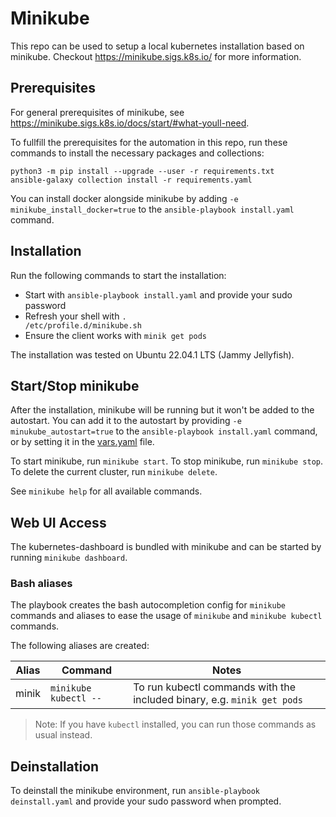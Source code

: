 # Minikube
This repo can be used to setup a local kubernetes installation based on minikube.
Checkout https://minikube.sigs.k8s.io/ for more information.

## Prerequisites
For general prerequisites of minikube, see https://minikube.sigs.k8s.io/docs/start/#what-youll-need.

To fullfill the prerequisites for the automation in this repo, run these commands to install
the necessary packages and collections:

```
python3 -m pip install --upgrade --user -r requirements.txt
ansible-galaxy collection install -r requirements.yaml
```

You can install docker alongside minikube by adding `-e minikube_install_docker=true`
to the `ansible-playbook install.yaml` command.

## Installation
Run the following commands to start the installation:
  * Start with <code>ansible-playbook install.yaml</code> and provide your sudo password
  * Refresh your shell with <code>. /etc/profile.d/minikube.sh</code>
  * Ensure the client works with <code>minik get pods</code>

The installation was tested on Ubuntu 22.04.1 LTS (Jammy Jellyfish).

## Start/Stop minikube
After the installation, minikube will be running but it won't be added to the autostart. 
You can add it to the autostart by providing `-e minukube_autostart=true` to the `ansible-playbook install.yaml` command,
or by setting it in the [vars.yaml](vars.yaml) file.

To start minikube, run `minikube start`. To stop minikube, run `minikube stop`. To delete the
current cluster, run `minikube delete`.

See `minikube help` for all available commands.

## Web UI Access
The kubernetes-dashboard is bundled with minikube and can be started by running `minikube dashboard`.

### Bash aliases
The playbook creates the bash autocompletion config for `minikube` commands 
and aliases to ease the usage of `minikube` and `minikube kubectl` commands.

The following aliases are created:

| Alias | Command               | Notes                                                                   |
| ----- | --------------------- | ----------------------------------------------------------------------- |
| minik | `minikube kubectl --` | To run kubectl commands with the included binary, e.g. `minik get pods` |

> Note: If you have `kubectl` installed, you can run those commands as usual instead.

## Deinstallation
To deinstall the minikube environment, run <code>ansible-playbook deinstall.yaml</code>
and provide your sudo password when prompted.
